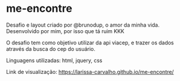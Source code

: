# me-encontre
Desafio e layout criado por @brunodup, o amor da minha vida. 
Desenvolvido por mim, por isso que tá ruim KKK

O desafio tem como objetivo utilizar da api viacep, e trazer os dados através da busca do cep do usuário.

Linguagens utilizadas: html, jquery, css

Link de visualização: https://larissa-carvalho.github.io/me-encontre/
